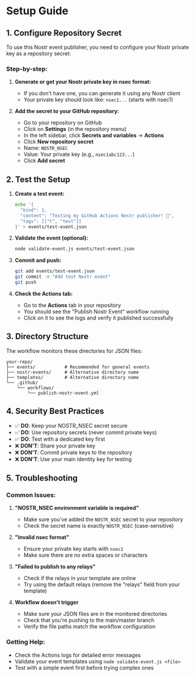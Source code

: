 # Setup Guide

## 1. Configure Repository Secret

To use this Nostr event publisher, you need to configure your Nostr private key as a repository secret:

### Step-by-step:

1. **Generate or get your Nostr private key in nsec format:**
   - If you don't have one, you can generate it using any Nostr client
   - Your private key should look like: `nsec1...` (starts with nsec1)

2. **Add the secret to your GitHub repository:**
   - Go to your repository on GitHub
   - Click on **Settings** (in the repository menu)
   - In the left sidebar, click **Secrets and variables** → **Actions**
   - Click **New repository secret**
   - Name: `NOSTR_NSEC`
   - Value: Your private key (e.g., `nsec1abc123...`)
   - Click **Add secret**

## 2. Test the Setup

1. **Create a test event:**
   ```bash
   echo '{
     "kind": 1,
     "content": "Testing my GitHub Actions Nostr publisher! 🚀",
     "tags": [["t", "test"]]
   }' > events/test-event.json
   ```

2. **Validate the event (optional):**
   ```bash
   node validate-event.js events/test-event.json
   ```

3. **Commit and push:**
   ```bash
   git add events/test-event.json
   git commit -m "Add test Nostr event"
   git push
   ```

4. **Check the Actions tab:**
   - Go to the **Actions** tab in your repository
   - You should see the "Publish Nostr Event" workflow running
   - Click on it to see the logs and verify it published successfully

## 3. Directory Structure

The workflow monitors these directories for JSON files:
```
your-repo/
├── events/           # Recommended for general events
├── nostr-events/     # Alternative directory name
├── templates/        # Alternative directory name
└── .github/
    └── workflows/
        └── publish-nostr-event.yml
```

## 4. Security Best Practices

- ✅ **DO**: Keep your NOSTR_NSEC secret secure
- ✅ **DO**: Use repository secrets (never commit private keys)
- ✅ **DO**: Test with a dedicated key first
- ❌ **DON'T**: Share your private key
- ❌ **DON'T**: Commit private keys to the repository
- ❌ **DON'T**: Use your main identity key for testing

## 5. Troubleshooting

### Common Issues:

1. **"NOSTR_NSEC environment variable is required"**
   - Make sure you've added the `NOSTR_NSEC` secret to your repository
   - Check the secret name is exactly `NOSTR_NSEC` (case-sensitive)

2. **"Invalid nsec format"**
   - Ensure your private key starts with `nsec1`
   - Make sure there are no extra spaces or characters

3. **"Failed to publish to any relays"**
   - Check if the relays in your template are online
   - Try using the default relays (remove the "relays" field from your template)

4. **Workflow doesn't trigger**
   - Make sure your JSON files are in the monitored directories
   - Check that you're pushing to the main/master branch
   - Verify the file paths match the workflow configuration

### Getting Help:

- Check the Actions logs for detailed error messages
- Validate your event templates using `node validate-event.js <file>`
- Test with a simple event first before trying complex ones